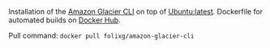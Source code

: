Installation of the [Amazon Glacier CLI](https://github.com/uskudnik/amazon-glacier-cmd-interface)
on top of [Ubuntu:latest](https://hub.docker.com/_/ubuntu/).
Dockerfile for automated builds on [Docker Hub](https://hub.docker.com/r/folixg/amazon-glacier-cli/).

Pull command: ```docker pull folixg/amazon-glacier-cli```
